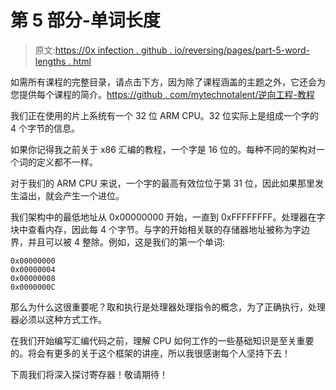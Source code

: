 # 第 5 部分-单词长度

> 原文:[https://0x infection . github . io/reversing/pages/part-5-word-lengths . html](https://0xinfection.github.io/reversing/pages/part-5-word-lengths.html)

如需所有课程的完整目录，请点击下方，因为除了课程涵盖的主题之外，它还会为您提供每个课程的简介。[https://github . com/mytechnotalent/逆向工程-教程](https://github.com/mytechnotalent/Reverse-Engineering-Tutorial)

我们正在使用的片上系统有一个 32 位 ARM CPU。32 位实际上是组成一个字的 4 个字节的信息。

如果你记得我之前关于 x86 汇编的教程，一个字是 16 位的。每种不同的架构对一个词的定义都不一样。

对于我们的 ARM CPU 来说，一个字的最高有效位位于第 31 位，因此如果那里发生溢出，就会产生一个进位。

我们架构中的最低地址从 0x00000000 开始，一直到 0xFFFFFFFF。处理器在字块中查看内存，因此每 4 个字节。与字的开始相关联的存储器地址被称为字边界，并且可以被 4 整除。例如，这是我们的第一个单词:

```
0x00000000
0x00000004
0x00000008
0x0000000C

```

那么为什么这很重要呢？取和执行是处理器处理指令的概念，为了正确执行，处理器必须以这种方式工作。

在我们开始编写汇编代码之前，理解 CPU 如何工作的一些基础知识是至关重要的。将会有更多的关于这个框架的讲座，所以我很感谢每个人坚持下去！

下周我们将深入探讨寄存器！敬请期待！
